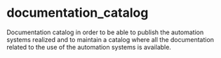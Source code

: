 # documentation_catalog
Documentation catalog in order to be able to publish the automation systems realized and to maintain a catalog where all the documentation related to the use of the automation systems is available.
